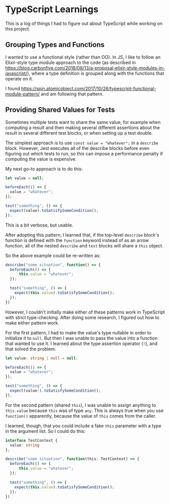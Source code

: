 # TypeScript Learnings

This is a log of things I had to figure out about TypeScript while working on
this project.

## Grouping Types and Functions

I wanted to use a functional style (rather than OO). In JS, I like to follow an
Elixir-style type module approach to the code (as described in
https://blog.carbonfive.com/2018/08/13/a-proposal-elixir-style-modules-in-javascript/),
where a type definition is grouped along with the functions that operate on it.

I found
https://spin.atomicobject.com/2017/10/26/typescript-functional-module-pattern/
and am following that pattern.

## Providing Shared Values for Tests

Sometimes multiple tests want to share the same value, for example when
computing a result and then making several different assertions about the result
in several different test blocks, or when setting up a test double.

The simplest approach is to use `const value = "whatever";` in a `describe`
block. However, Jest executes all of the describe blocks before even figuring
out which tests to run, so this can impose a performance penalty if computing
the value is expensive.

My next go-to approach is to do this:

```js
let value = null;

beforeEach(() => {
  value = "whatever";
});

test("something", () => {
  expect(value).toSatisfySomeCondition();
});
```

This is a bit verbose, but usable.

After adopting this pattern, I learned that, if the top-level `describe` block's
function is defined with the `function` keyword instead of as an arrow function,
all of the nested `describe` and `test` blocks will share a `this` object.

So the above example could be re-written as:

```js
describe("some situation", function() => {
  beforeEach(() => {
      this.value = "whatever";
  });

  test("something", () => {
    expect(this.value).toSatisfySomeCondition();
  });
})
```

However, I couldn't initially make either of these patterns work in TypeScript
with strict type-checking. After doing some research, I figured out how to make
either pattern work.

For the first pattern, I had to make the value's type nullable in order to
initialize it to `null`. But then I was unable to pass the value into a function
that wanted to use it. I learned about the type assertion operator (`!`), and
that solved the problem.

```ts
let value: string | null = null;

beforeEach(() => {
  value = "whatever";
});

test("something", () => {
  expect(value!).toSatisfySomeCondition();
});
```

For the second pattern (shared `this`), I was unable to assign anything to
`this.value` because `this` was of type `any`. This is always true when you use
`function()` apparently, because the value of `this` comes from the caller.

I learned, though, that you could include a fake `this` parameter with a type in
the argument list. So I could do this:

```ts
interface TestContext {
  value: string
};

describe("some situation", function(this: TestContext) => {
  beforeEach(() => {
      this.value = "whatever";
  });

  test("something", () => {
    expect(this.value).toSatisfySomeCondition();
  });
})
```
